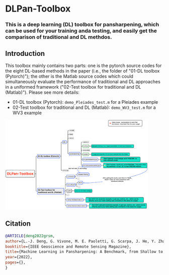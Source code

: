 # DLPan-Toolbox

### This is a deep learning (DL) toolbox for pansharpening, which can be used for your training anda testing, and easily get the comparison of traditional and DL methdos.



## Introduction
This toolbox mainly contains two parts: one is the pytorch source codes for the eight DL-based methods in the paper (i.e., the folder of "01-DL toolbox (Pytorch)"); the other is the Matlab source codes which could simultaneously evaluate the performance of traditional and DL approaches in a uniformed framework ("02-Test toolbox for traditional and DL (Matlab)"). Please see more details:

- 01-DL toolbox (Pytorch): ``demo_Pleiades_test.m`` for a Pleiades example
- 02-Test toolbox for traditional and DL (Matlab): ``demo_WV3_test.m`` for a WV3 example



<img src="overview.png" width = "90%" />


## Citation
```bibtex
@ARTICLE{deng2022grsm,
author={L.-J. Deng, G. Vivone, M. E. Paoletti, G. Scarpa, J. He, Y. Zhang, J. Chanussot, and A. Plaza},
booktitle={IEEE Geoscience and Remote Sensing Magazine},
title={Machine Learning in Pansharpening: A Benchmark, from Shallow to Deep Networks},
year={2022},
pages={},
}
```
